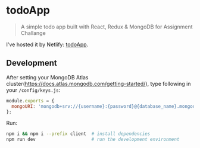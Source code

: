 # todoApp

> A simple todo app built with React, Redux & MongoDB for Assignment Challange


I've hosted it by Netlify: [todoApp](https://serkaneken-todoapp.netlify.com/).

## Development

After setting your MongoDB Atlas cluster(https://docs.atlas.mongodb.com/getting-started/), type following in your `/config/keys.js`:

```js
module.exports = {
  mongoURI: 'mongodb+srv://{username}:{password}@{database_name}.mongodb.net/test?retryWrites=true'
};
```

Run:

```bash
npm i && npm i --prefix client  # install dependencies
npm run dev                     # run the development environment
```
